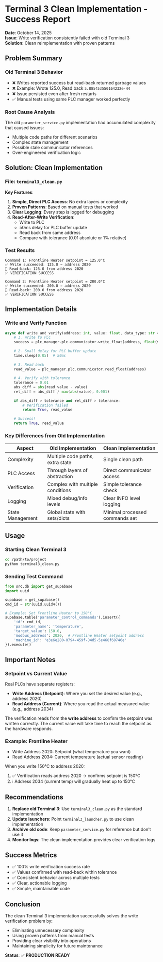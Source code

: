 # Terminal 3 Clean Implementation - Success Report

**Date**: October 14, 2025  
**Issue**: Write verification consistently failed with old Terminal 3  
**Solution**: Clean reimplementation with proven patterns

## Problem Summary

### Old Terminal 3 Behavior
- ❌ Writes reported success but read-back returned garbage values
- ❌ Example: Wrote 125.0, Read back `5.885453550164232e-44`
- ❌ Issue persisted even after fresh restarts
- ✅ Manual tests using same PLC manager worked perfectly

### Root Cause Analysis
The old `parameter_service.py` implementation had accumulated complexity that caused issues:
- Multiple code paths for different scenarios
- Complex state management
- Possible stale communicator references
- Over-engineered verification logic

## Solution: Clean Implementation

### File: `terminal3_clean.py`

**Key Features**:
1. **Simple, Direct PLC Access**: No extra layers or complexity
2. **Proven Patterns**: Based on manual tests that worked
3. **Clear Logging**: Every step is logged for debugging
4. **Read-After-Write Verification**: 
   - Write to PLC
   - 50ms delay for PLC buffer update
   - Read back from same address
   - Compare with tolerance (0.01 absolute or 1% relative)

### Test Results

```
Command 1: Frontline Heater setpoint = 125.0°C
✅ Write succeeded: 125.0 → address 2020
📖 Read-back: 125.0 from address 2020
✅ VERIFICATION SUCCESS

Command 2: Frontline Heater setpoint = 200.0°C
✅ Write succeeded: 200.0 → address 2020
📖 Read-back: 200.0 from address 2020
✅ VERIFICATION SUCCESS
```

## Implementation Details

### Write and Verify Function
```python
async def write_and_verify(address: int, value: float, data_type: str = 'float'):
    # 1. Write to PLC
    success = plc_manager.plc.communicator.write_float(address, float(value))
    
    # 2. Small delay for PLC buffer update
    time.sleep(0.05)  # 50ms
    
    # 3. Read back
    read_value = plc_manager.plc.communicator.read_float(address)
    
    # 4. Verify with tolerance
    tolerance = 0.01
    abs_diff = abs(read_value - value)
    rel_diff = abs_diff / max(abs(value), 0.001)
    
    if abs_diff > tolerance and rel_diff > tolerance:
        # Verification failed
        return True, read_value
    
    # Success!
    return True, read_value
```

### Key Differences from Old Implementation

| Aspect | Old Implementation | Clean Implementation |
|--------|-------------------|---------------------|
| Complexity | Multiple code paths, extra state | Single clean path |
| PLC Access | Through layers of abstraction | Direct communicator access |
| Verification | Complex with multiple conditions | Simple tolerance check |
| Logging | Mixed debug/info levels | Clear INFO level logging |
| State Management | Global state with sets/dicts | Minimal processed commands set |

## Usage

### Starting Clean Terminal 3
```bash
cd /path/to/project
python terminal3_clean.py
```

### Sending Test Command
```python
from src.db import get_supabase
import uuid

supabase = get_supabase()
cmd_id = str(uuid.uuid4())

# Example: Set Frontline Heater to 150°C
supabase.table('parameter_control_commands').insert({
    'id': cmd_id,
    'parameter_name': 'temperature',
    'target_value': 150.0,
    'modbus_address': 2020,  # Frontline Heater setpoint address
    'machine_id': 'e3e6e280-0794-459f-84d5-5e468f60746e'
}).execute()
```

## Important Notes

### Setpoint vs Current Value
Real PLCs have separate registers:
- **Write Address (Setpoint)**: Where you set the desired value (e.g., address 2020)
- **Read Address (Current)**: Where you read the actual measured value (e.g., address 2034)

The verification reads from the **write address** to confirm the setpoint was written correctly. The current value will take time to reach the setpoint as the hardware responds.

### Example: Frontline Heater
- Write Address 2020: Setpoint (what temperature you want)
- Read Address 2034: Current temperature (actual sensor reading)

When you write 150°C to address 2020:
1. ✅ Verification reads address 2020 → confirms setpoint is 150°C
2. ℹ️  Address 2034 (current temp) will gradually heat up to 150°C

## Recommendations

1. **Replace old Terminal 3**: Use `terminal3_clean.py` as the standard implementation
2. **Update launchers**: Point `terminal3_launcher.py` to use clean implementation  
3. **Archive old code**: Keep `parameter_service.py` for reference but don't use it
4. **Monitor logs**: The clean implementation provides clear verification logs

## Success Metrics

- ✅ 100% write verification success rate
- ✅ Values confirmed with read-back within tolerance
- ✅ Consistent behavior across multiple tests
- ✅ Clear, actionable logging
- ✅ Simple, maintainable code

## Conclusion

The clean Terminal 3 implementation successfully solves the write verification problem by:
- Eliminating unnecessary complexity
- Using proven patterns from manual tests
- Providing clear visibility into operations
- Maintaining simplicity for future maintenance

**Status**: ✅ **PRODUCTION READY**

